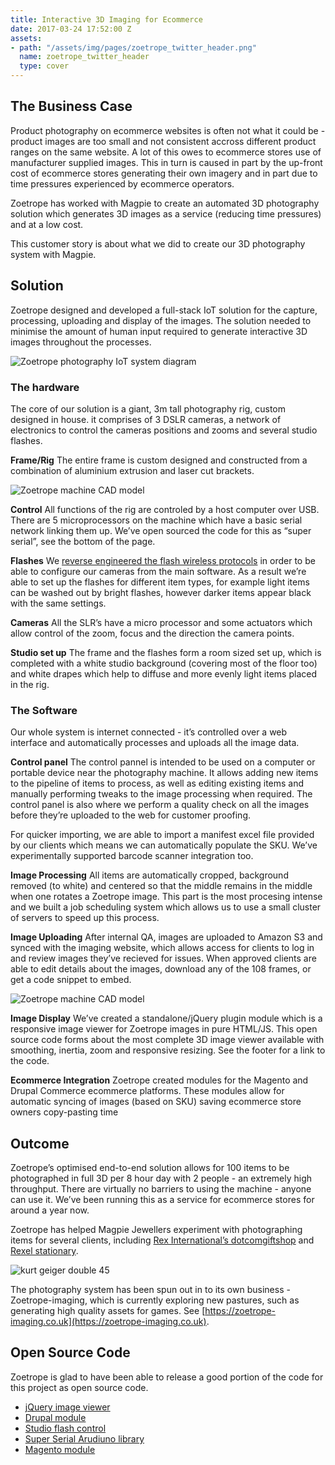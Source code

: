 ```yaml
---
title: Interactive 3D Imaging for Ecommerce
date: 2017-03-24 17:52:00 Z
assets:
- path: "/assets/img/pages/zoetrope_twitter_header.png"
  name: zoetrope_twitter_header
  type: cover
---
```


## The Business Case

Product photography on ecommerce websites is often not what it could be - product images are too small and not consistent accross different product ranges on the same website. A lot of this owes to ecommerce stores use of manufacturer supplied images. This in turn is caused in part by the up-front cost of ecommerce stores generating their own imagery and in part due to time pressures experienced by ecommerce operators.

Zoetrope has worked with Magpie to create an automated 3D photography solution which generates 3D images as a service (reducing time pressures) and at a low cost.

This customer story is about what we did to create our 3D photography system with Magpie.

## Solution

Zoetrope designed and developed a full-stack IoT solution for the capture, processing, uploading and display of the images. The solution needed to minimise the amount of human input required to generate interactive 3D images throughout the processes.

![Zoetrope photography IoT system diagram](https://i.imgur.com/hDwFct7.png)

### The hardware

The core of our solution is a giant, 3m tall photography rig, custom designed in house. it comprises of 3 DSLR cameras, a network of electronics to control the cameras positions and zooms and several studio flashes.

**Frame/Rig**
The entire frame is custom designed and constructed from a combination of aluminium extrusion and laser cut brackets.

![Zoetrope machine CAD model](https://i.imgur.com/JjDZ2ix.png)

**Control**
All functions of the rig are controled by a host computer over USB. There are 5 microprocessors on the machine which have a basic serial network linking them up. We’ve open sourced the code for this as “super serial”, see the bottom of the page.

**Flashes**
We [reverse engineered the flash wireless protocols](https://zoetrope.io/tech-blog/reverse-engineering-wireless-pro-studio-lighting) in order to be able to configure our cameras from the main software. As a result we’re able to set up the flashes for different item types, for example light items can be washed out by bright flashes, however darker items appear black with the same settings.

**Cameras**
All the SLR’s have a micro processor and some actuators which allow control of the zoom, focus and the direction the camera points.

**Studio set up**
The frame and the flashes form a room sized set up, which is completed with a white studio background (covering most of the floor too) and white drapes which help to diffuse and more evenly light items placed in the rig.

### The Software

Our whole system is internet connected - it’s controlled over a web interface and automatically processes and uploads all the image data.

**Control panel**
The control pannel is intended to be used on a computer or portable device near the photography machine. It allows adding new items to the pipeline of items to process, as well as editing existing items and manually performing tweaks to the image processing when required. The control panel is also where we perform a quality check on all the images before they’re uploaded to the web for customer proofing.

For quicker importing, we are able to import a manifest excel file provided by our clients which means we can automatically populate the SKU. We’ve experimentally supported barcode scanner integration too.

**Image Processing**
All items are automatically cropped, background removed (to white) and centered so that the middle remains in the middle when one rotates a Zoetrope image. This part is the most procesing intense and we built a job scheduling system which allows us to use a small cluster of servers to speed up this process.

**Image Uploading**
After internal QA, images are uploaded to Amazon S3 and synced with the imaging website, which allows access for clients to log in and review images they’ve recieved for issues. When approved clients are able to edit details about the images, download any of the 108 frames, or get a code snippet to embed.

![Zoetrope machine CAD model](https://i.imgur.com/SZ4zRcN.png)

**Image Display**
We’ve created a standalone/jQuery plugin module which is a responsive image viewer for Zoetrope images in pure HTML/JS. This open source code forms about the most complete 3D image viewer available with smoothing, inertia, zoom and responsive resizing. See the footer for a link to the code.

**Ecommerce Integration**
Zoetrope created modules for the Magento and Drupal Commerce ecommerce platforms. These modules allow for automatic syncing of images (based on SKU) saving ecommerce store owners copy-pasting time

## Outcome

Zoetrope’s optimised end-to-end solution allows for 100 items to be photographed in full 3D per 8 hour day with 2 people - an extremely high throughput. There are virtually no barriers to using the machine - anyone can use it. We’ve been running this as a service for ecommerce stores for around a year now.

Zoetrope has helped Magpie Jewellers experiment with photographing items for several clients, including [Rex International’s dotcomgiftshop](http://www.dotcomgiftshop.com/rusty-fox-jumbo-storage-bag) and [Rexel stationary](http://www.rexeleurope.com/en/gb/6494/rexel-auto-80x-360).

![kurt geiger double 45](https://d34tuy4jppw3dn.cloudfront.net/54ec686bc24f2808b14e4c27/500/0.jpg)<script>!function(z,o,e,t,r,o_,p,e_){var a=z.querySelector,f=(p==z.location.protocol?p:o_)+r;if(typeof a=="undefined")return;var l,c,j=z.getElementsByTagName(o)[0];if(!z.getElementById(t)){l=z.createElement(o);l.id=t;l.src=f+"/"+e_+"/js/zoe-widget.js";j.parentNode.insertBefore(l,j);c=z.createElement(e);c.rel="stylesheet";c.href=f+"/"+e_+"/css/zoetrope.jquery.min.css";j.parentNode.insertBefore(c,j)}}(document,"script","link","zoetrope-wjs","//s3-eu-west-1.amazonaws.com/zoetrope-alpha","http:","https:","v3")</script>

The photography system has been spun out in to its own business - Zoetrope-imaging, which is currently exploring new pastures, such as generating high quality assets for games. See [https://zoetrope-imaging.co.uk](https://zoetrope-imaging.co.uk).

## Open Source Code

Zoetrope is glad to have been able to release a good portion of the code for this project as open source code.

*   [jQuery image viewer](https://github.com/ZoetropeLabs/zoetrope-jquery)
*   [Drupal module](https://github.com/ZoetropeLabs/zoetrope_drupal)
*   [Studio flash control](https://github.com/ZoetropeLabs/Lencarta-Ultrapro-Arduino)
*   [Super Serial Arudiuno library](https://github.com/ZoetropeLabs/Arduino-SuperSerial)
*   [Magento module](https://github.com/ZoetropeLabs/zoetrope_magento)
